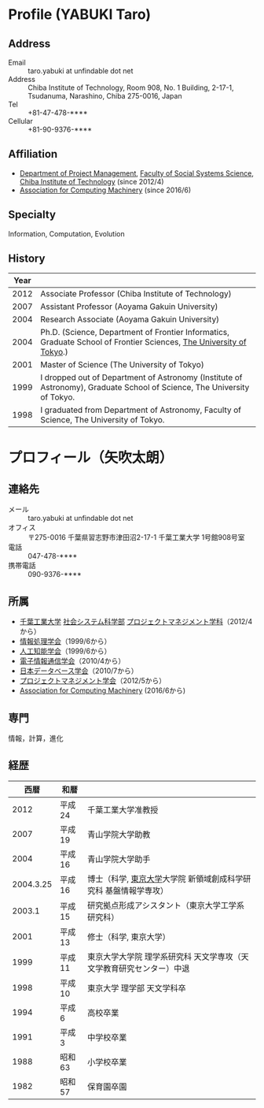 # Profile (YABUKI Taro)

## Address

<dl>
  <dt>Email</dt><dd>taro.yabuki at unfindable dot net</dd>
  <dt>Address</dt><dd>Chiba Institute of Technology, Room 908, No. 1 Building, 2-17-1, Tsudanuma, Narashino, Chiba 275-0016, Japan</dd>
  <dt>Tel</dt><dd>+81-47-478-****</dd>
  <dt>Cellular</dt><dd>+81-90-9376-****</dd>
</dl>

## Affiliation

* [Department of Project Management](https://www.it-chiba.ac.jp/english/undergraduate/social/project/), [Faculty of Social Systems Science](https://www.it-chiba.ac.jp/english/undergraduate/social/), [Chiba Institute of Technology](https://www.it-chiba.ac.jp/english/) (since 2012/4)
* [Association for Computing Machinery](https://www.acm.org/) (since 2016/6)

## Specialty

Information, Computation, Evolution

## History

|Year| |
|-|-|
|2012|Associate Professor (Chiba Institute of Technology)|
|2007|Assistant Professor (Aoyama Gakuin University)|
|2004|Research Associate (Aoyama Gakuin University)|
|2004|Ph.D. (Science, Department of Frontier Informatics, Graduate School of Frontier Sciences, [The University of Tokyo](https://www.u-tokyo.ac.jp/en/).)|
|2001|Master of Science (The University of Tokyo)|
|1999|I dropped out of Department of Astronomy (Institute of Astronomy), Graduate School of Science, The University of Tokyo.|
|1998|I graduated from Department of Astronomy, Faculty of Science, The University of Tokyo.|

# プロフィール（矢吹太朗）

## 連絡先

<dl>
  <dt>メール</dt><dd>taro.yabuki at unfindable dot net</dd>
  <dt>オフィス</dt><dd>〒275-0016 千葉県習志野市津田沼2-17-1 千葉工業大学 1号館908号室</dd>
  <dt>電話</dt><dd>047-478-****</dd>
  <dt>携帯電話</dt><dd>090-9376-****</dd>
</dl>

## 所属

* [千葉工業大学](https://www.it-chiba.ac.jp) [社会システム科学部](https://www.it-chiba.ac.jp/faculty/social/) [プロジェクトマネジメント学科](https://www.it-chiba.ac.jp/faculty/social/pm/)（2012/4から）
* [情報処理学会](https://www.ipsj.or.jp)（1999/6から）
* [人工知能学会](https://www.ai-gakkai.or.jp)（1999/6から）
* [電子情報通信学会](https://www.ieice.org)（2010/4から）
* [日本データベース学会](https://dbsj.org/)（2010/7から）
* [プロジェクトマネジメント学会](https://spm-hq.jp)（2012/5から）
* [Association for Computing Machinery](https://www.acm.org/) (2016/6から)

## 専門

情報，計算，進化

## 経歴

|西暦|和暦| |
|-|-|-|
|2012|平成24|千葉工業大学准教授|
|2007|平成19|青山学院大学助教|
|2004|平成16|青山学院大学助手|
|2004.3.25|平成16|博士（科学, [東京大学](https://www.u-tokyo.ac.jp)大学院 新領域創成科学研究科 基盤情報学専攻）|
|2003.1|平成15|研究拠点形成アシスタント（東京大学工学系研究科）|
|2001|平成13|修士（科学, 東京大学）|
|1999|平成11|東京大学大学院 理学系研究科 天文学専攻（天文学教育研究センター）中退|
|1998|平成10|東京大学 理学部 天文学科卒|
|1994|平成6|高校卒業|
|1991|平成3|中学校卒業|
|1988|昭和63|小学校卒業|
|1982|昭和57|保育園卒園|
